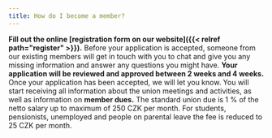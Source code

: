 ```yaml
---
title: How do I become a member?
---
```

**Fill out the online [registration form on our website]({{< relref path="register" >}}).**
Before your application is accepted, someone from our existing members will get in touch with you to chat and give you any missing information and answer any questions you might have. **Your application will be reviewed and approved between 2 weeks and 4 weeks.** Once your application has been accepted, we will let you know. You will start receiving all information about the union meetings and activities, as well as information on **member dues.** The standard union due is 1 % of the netto salary up to maximum of 250 CZK per month. For students, pensionists, unemployed and people on parental leave the fee is reduced to 25 CZK per month.
